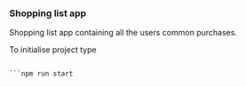 ### Shopping list app

Shopping list app containing all the users common purchases.

To initialise project type

````npm i

```npm run start
````
